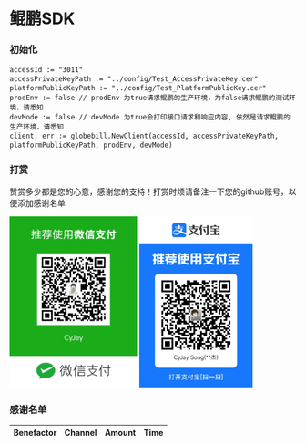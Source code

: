 # 鲲鹏SDK

### 初始化

```
accessId := "3011"
accessPrivateKeyPath := "../config/Test_AccessPrivateKey.cer"
platformPublicKeyPath := "../config/Test_PlatformPublicKey.cer"
prodEnv := false // prodEnv 为true请求鲲鹏的生产环境，为false请求鲲鹏的测试环境，请悉知
devMode := false // devMode 为true会打印接口请求和响应内容, 依然是请求鲲鹏的生产环境，请悉知
client, err := globebill.NewClient(accessId, accessPrivateKeyPath, platformPublicKeyPath, prodEnv, devMode)
```

### 打赏

赞赏多少都是您的心意，感谢您的支持！打赏时烦请备注一下您的github账号，以便添加感谢名单

<img src="./image/微信收款码.jpg" height="300"> <img src="./image/支付宝收款码.jpg" height="300">

### 感谢名单

| Benefactor | Channel | Amount | Time |
|------------|---------|--------|------|
